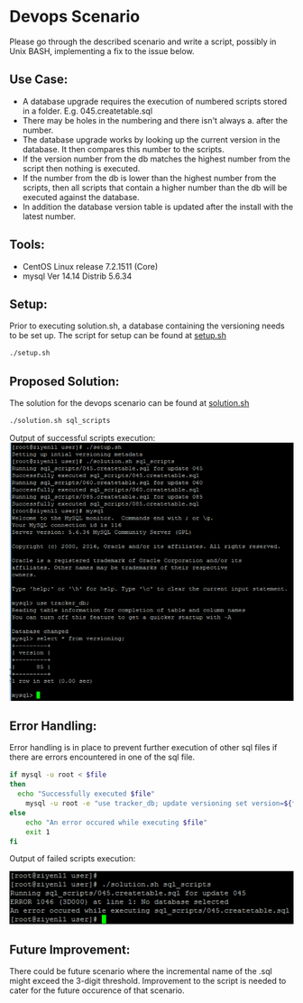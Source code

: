 # Devops Scenario
Please go through the described scenario and write a script, possibly in Unix BASH, implementing a fix to the issue below. 

## Use Case:
- A database upgrade requires the execution of numbered scripts stored in a folder. E.g. 045.createtable.sql
- There may be holes in the numbering and there isn&#39;t always a. after the number.
- The database upgrade works by looking up the current version in the database. It then compares this number to the scripts.
- If the version number from the db matches the highest number from the script then nothing is executed.
- If the number from the db is lower than the highest number from the scripts, then all scripts that contain a higher number than the db will be executed against the database.
- In addition the database version table is updated after the install with the latest number.

## Tools:
- CentOS Linux release 7.2.1511 (Core)
- mysql Ver 14.14 Distrib 5.6.34

## Setup:
Prior to executing solution.sh, a database containing the versioning needs to be set up. The script for setup can be found at [setup.sh](https://github.com/ziyenl/devops-scenario/blob/master/setup.sh)
```bash
./setup.sh
```

## Proposed Solution:
The solution for the devops scenario can be found at [solution.sh](https://github.com/ziyenl/devops-scenario/blob/master/solution.sh)
```bash
./solution.sh sql_scripts
```
Output of successful scripts execution:
![alt text](https://github.com/ziyenl/devops-scenario/blob/master/images/successful_output.png "Successful output")

## Error Handling:
Error handling is in place to prevent further execution of other sql files if there are errors encountered in one of the sql file.
```bash
if mysql -u root < $file
then 
  echo "Successfully executed $file"
	mysql -u root -e "use tracker_db; update versioning set version=${file_name:0:3}"
else
	echo "An error occured while executing $file"
	exit 1
fi
```
Output of failed scripts execution:

![alt text](https://github.com/ziyenl/devops-scenario/blob/master/images/fail_output.png "Failed output")

## Future  Improvement:
There could be future scenario where the incremental name of the .sql might exceed the 3-digit threshold. Improvement to the script is needed to cater for the future occurence of that scenario.
